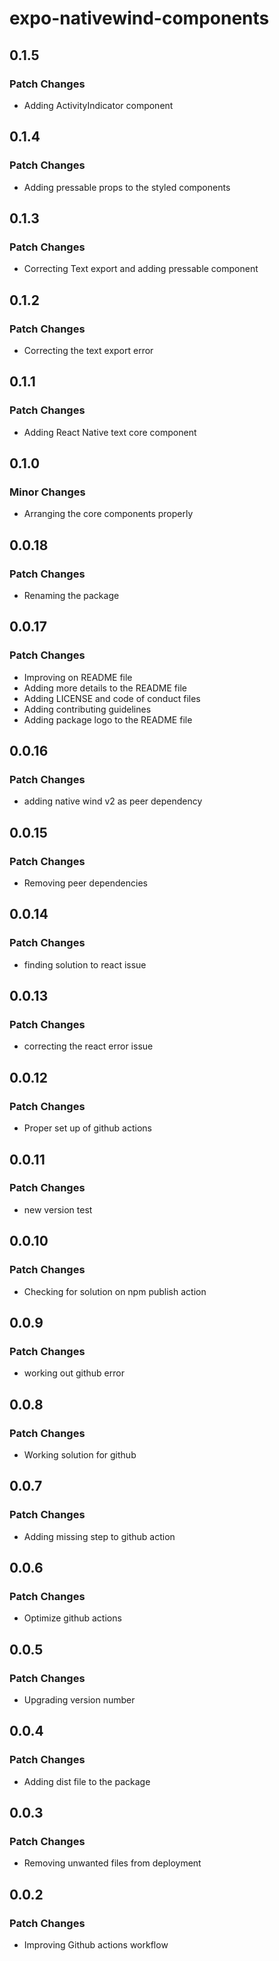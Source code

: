 # expo-nativewind-components

## 0.1.5

### Patch Changes

- Adding ActivityIndicator component

## 0.1.4

### Patch Changes

- Adding pressable props to the styled components

## 0.1.3

### Patch Changes

- Correcting Text export and adding pressable component

## 0.1.2

### Patch Changes

- Correcting the text export error

## 0.1.1

### Patch Changes

- Adding React Native text core component

## 0.1.0

### Minor Changes

- Arranging the core components properly

## 0.0.18

### Patch Changes

- Renaming the package

## 0.0.17

### Patch Changes

- Improving on README file
- Adding more details to the README file
- Adding LICENSE and code of conduct files
- Adding contributing guidelines
- Adding package logo to the README file

## 0.0.16

### Patch Changes

- adding native wind v2 as peer dependency

## 0.0.15

### Patch Changes

- Removing peer dependencies

## 0.0.14

### Patch Changes

- finding solution to react issue

## 0.0.13

### Patch Changes

- correcting the react error issue

## 0.0.12

### Patch Changes

- Proper set up of github actions

## 0.0.11

### Patch Changes

- new version test

## 0.0.10

### Patch Changes

- Checking for solution on npm publish action

## 0.0.9

### Patch Changes

- working out github error

## 0.0.8

### Patch Changes

- Working solution for github

## 0.0.7

### Patch Changes

- Adding missing step to github action

## 0.0.6

### Patch Changes

- Optimize github actions

## 0.0.5

### Patch Changes

- Upgrading version number

## 0.0.4

### Patch Changes

- Adding dist file to the package

## 0.0.3

### Patch Changes

- Removing unwanted files from deployment

## 0.0.2

### Patch Changes

- Improving Github actions workflow
